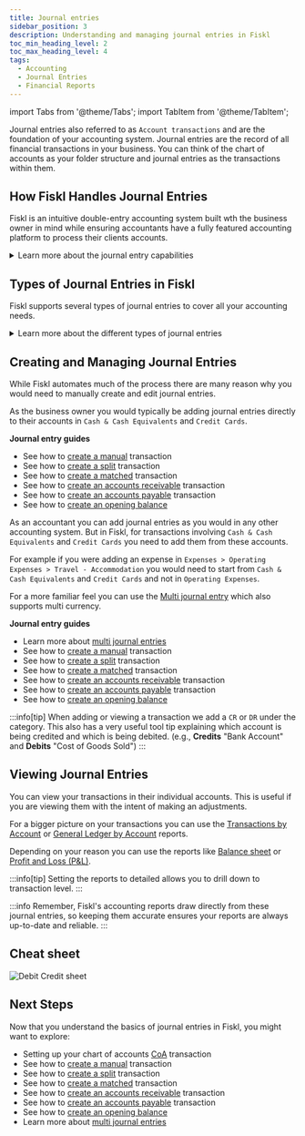 ```yaml
---
title: Journal entries
sidebar_position: 3
description: Understanding and managing journal entries in Fiskl
toc_min_heading_level: 2
toc_max_heading_level: 4
tags:
  - Accounting
  - Journal Entries
  - Financial Reports
---
```

import Tabs from '@theme/Tabs';
import TabItem from '@theme/TabItem';

Journal entries also referred to as `Account transactions` and are the foundation of your accounting system. Journal entries are the record of all financial transactions in your business. You can think of the chart of accounts as your folder structure and journal entries as the transactions within them.

## How Fiskl Handles Journal Entries

Fiskl is an intuitive double-entry accounting system built wth the business owner in mind while ensuring accountants have a fully featured accounting platform to process their clients accounts.

<details>
<summary>Learn more about the journal entry capabilities</summary>

1. **Multi-Currency support**: Full multi currency support. Cross currency matching, splitting and internal transfers, multi currency chart of accounts and full multi currency reporting
1. **Automatic creation**: Most journal entries are created automatically when you record transactions like sales, purchases, or bank transfers. Accounts receivables are automatically managed for invoices and payments. Banking feeds and imports automatically generate their respective journal entries
1. **Real-Time updates**: Your financial reports are updated in real-time as journal entries are created or modified
1. **Fully featured on mobile**: You can view and manage journal entries from both the web interface and mobile app
1. **Accounting methods**: You can switch between cash and accrual

</details>

## Types of Journal Entries in Fiskl

Fiskl supports several types of journal entries to cover all your accounting needs.

<details>
<summary>Learn more about the different types of journal entries </summary>

1. **Standard journal entries**: For regular income and expense transactions
1. **Multi journal entries**: For accountants to create several entries in one transaction
1. **Split transactions**: When a single transaction affects multiple accounts
1. **Matched transactions**: For reconciling bank statements with your records
1. **Internal transfers**: For moving money between your own accounts
1. **Multi-Currency transactions**: For dealing with different currency transactions
1. **Opening balances**: To set up your initial account balances when starting

</details>

## Creating and Managing Journal Entries

While Fiskl automates much of the process there are many reason why you would need to manually create and edit journal entries.

<Tabs>
  <TabItem value="businessOwner" label="Business owner" default>

  As the business owner you would typically be adding journal entries directly to their accounts in `Cash & Cash Equivalents` and `Credit Cards`.

   **Journal entry guides**

  - See how to [create a manual](Journal-Entry-Guides/create-manual-transactions.md) transaction
  - See how to [create a split](Journal-Entry-Guides/create-manual-transactions.md) transaction
  - See how to [create a matched](Journal-Entry-Guides/create-manual-transactions.md) transaction
  - See how to [create an accounts receivable](Journal-Entry-Guides/create-manual-transactions.md) transaction
  - See how to [create an accounts payable](Journal-Entry-Guides/create-manual-transactions.md) transaction
  - See how to [create an opening balance](Journal-Entry-Guides/create-manual-transactions.md)

  </TabItem>
    <TabItem value="accountant" label="Accountant" default>

 As an accountant you can add journal entries as you would in any other accounting system. But in Fiskl, for transactions involving `Cash & Cash Equivalents` and `Credit Cards` you need to add them from these accounts.

 For example if you were adding an expense in `Expenses > Operating Expenses > Travel - Accommodation` you would need to start from `Cash & Cash Equivalents` and `Credit Cards` and not in `Operating Expenses`. 

For a more familiar feel you can use the [Multi journal entry](multi-journal-entries) which also supports multi currency.

 **Journal entry guides**

 - Learn more about [multi journal entries](multi-journal-entries)
  - See how to [create a manual](Journal-Entry-Guides/create-manual-transactions.md) transaction
  - See how to [create a split](Journal-Entry-Guides/create-manual-transactions.md) transaction
  - See how to [create a matched](Journal-Entry-Guides/create-manual-transactions.md) transaction
  - See how to [create an accounts receivable](Journal-Entry-Guides/create-manual-transactions.md) transaction
  - See how to [create an accounts payable](Journal-Entry-Guides/create-manual-transactions.md) transaction
  - See how to [create an opening balance](Journal-Entry-Guides/create-manual-transactions.md)

  </TabItem>

  </Tabs>


:::info[tip]
When adding or viewing a transaction we add a `CR` or `DR` under the category. This also has a very useful tool tip explaining which account is being credited and which is being debited. (e.g., **Credits** "Bank Account" and **Debits** "Cost of Goods Sold")
:::

## Viewing Journal Entries

You can view your transactions in their individual accounts. This is useful if you are viewing them with the intent of making an adjustments.

For a bigger picture on your transactions you can use the [Transactions by Account](Reports/transactions-by-account) or [General Ledger by Account](Reports/general-ledger) reports.

Depending on your reason you can use the reports like [Balance sheet](Reports/balance-sheet) or [Profit and Loss (P&L)](Reports/profit-and-loss). 

:::info[tip]
Setting the reports to detailed allows you to drill down to transaction level.
:::

:::info
Remember, Fiskl's accounting reports draw directly from these journal entries, so keeping them accurate ensures your reports are always up-to-date and reliable.
:::

## Cheat sheet

![Debit Credit sheet](/img/acounting/account-table.png)

## Next Steps

Now that you understand the basics of journal entries in Fiskl, you might want to explore:

  - Setting up your chart of accounts [CoA](chart-of-accounts) transaction
  - See how to [create a manual](Journal-Entry-Guides/create-manual-transactions.md) transaction
  - See how to [create a split](Journal-Entry-Guides/create-manual-transactions.md) transaction
  - See how to [create a matched](Journal-Entry-Guides/create-manual-transactions.md) transaction
  - See how to [create an accounts receivable](Journal-Entry-Guides/create-manual-transactions.md) transaction
  - See how to [create an accounts payable](Journal-Entry-Guides/create-manual-transactions.md) transaction
  - See how to [create an opening balance](Journal-Entry-Guides/create-manual-transactions.md)
  - Learn more about [multi journal entries](multi-journal-entries)